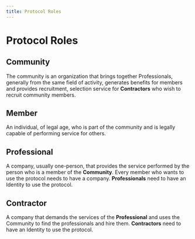 ```yaml
---
title: Protocol Roles
---
```


# Protocol Roles

## Community
The community is an organization that brings together Professionals, generally from the same field of activity, generates benefits for members and provides recruitment, selection service for **Contractors** who wish to recruit community members.

## Member
An individual, of legal age, who is part of the community and is legally capable of performing service for others.

## Professional
A company, usually one-person, that provides the service performed by the person who is a member of the **Community**. Every member who wants to use the protocol needs to have a company. **Professionals** need to have an Identity to use the protocol.

## Contractor
A company that demands the services of the **Professional** and uses the Community to find the professionals and hire them. **Contractors** need to have an Identity to use the protocol.

